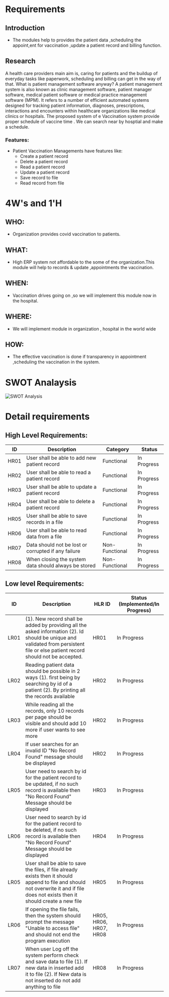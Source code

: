 
# Requirements

## Introduction

- The modules help to provides the patient data ,scheduling the appoint,ent for vaccination ,update a patient record and billing function.

## Research

A health care providers main aim is, caring for patients and the buildup of everyday tasks like paperwork, scheduling and billing can get in the way of that. What is patient management software anyway? A patient management system is also known as clinic management software, patient manager software, medical patient software or medical practice management software (MPM). It refers to a number of efficient automated systems designed for tracking patient information, diagnoses, prescriptions, interactions and encounters within healthcare organizations like medical clinics or hospitals.
The proposed system of e Vaccination system provide proper schedule of vaccine time . We can search near by hosptial and make a schedule.

### Features:

- Patient Vaccination Managements have features like:
  - Create a patient record
  - Delete a patient record
  - Read a patient record
  - Update a patient record
  - Save record to file
  - Read record from file

# 4W&#39;s and 1&#39;H

## WHO:

- Organization provides covid vaccination to patients.

## WHAT:

- High ERP system not affordable to the some of the organization.This module will help to records & update ,appointments the vaccination.

## WHEN:

- Vaccination drives going on ,so we will implement this module now in the hospital.

## WHERE:

- We will implement module in organization , hospital in the world wide

## HOW:

- The effective vaccination is done if transparency in appointment ,scheduling the vaccination in the system.

# SWOT Analaysis

![SWOT Analysis](https://user-images.githubusercontent.com/86118433/130115816-309e7967-bb44-4ae8-ac57-e325df6093a5.PNG)

# Detail requirements

## High Level Requirements:

| ID   | Description                                          | Category       | Status      |
| ---- | ---------------------------------------------------- | -------------- | ----------- |
| HR01 | User shall be able to add new patient record         | Functional     | In Progress |
| HR02 | User shall be able to read a patient record          | Functional     | In Progress |
| HR03 | User shall be able to update a patient record        | Functional     | In Progress |
| HR04 | User shall be able to delete a patient record        | Functional     | In Progress |
| HR05 | User shall be able to save records in a file         | Functional     | In Progress |
| HR06 | User shall be able to read data from a file          | Functional     | In Progress |
| HR07 | Data should not be lost or corrupted if any failure  | Non-Functional | In Progress |
| HR08 | When closing the system data should always be stored | Non-Functional | In Progress |

## Low level Requirements:

| ID   | Description                                                                                                                                                                         | HLR ID                 | Status (Implemented/In Progress) |
| ---- | ----------------------------------------------------------------------------------------------------------------------------------------------------------------------------------- | ---------------------- | -------------------------------- |
| LR01 | (1). New record shall be added by providing all the asked information (2). Id should be unique and validated from persistent file or else patient record should not be accepted.    | HR01                   | In Progress                      |
| LR02 | Reading patient data should be possible in 2 ways (1). first being by searching by id of a patient (2). By printing all the records available                                       | HR02                   | In Progress                      |
| LR03 | While reading all the records, only 10 records per page should be visible and should add 10 more if user wants to see more                                                          | HR02                   | In Progress                      |
| LR04 | If user searches for an invalid ID "No Record Found" message should be displayed                                                                                                    | HR02                   | In Progress                      |
| LR05 | User need to search by id for the patient record to be updated, if no such record is available then "No Record Found" Message should be displayed                                   | HR03                   | In Progress                      |
| LR06 | User need to search by id for the patient record to be deleted, if no such record is available then "No Record Found" Message should be displayed                                   | HR04                   | In Progress                      |
| LR05 | User shall be able to save the files, if file already exists then it should append to file and should not overwrite it and if file does not exists then it should create a new file | HR05                   | In Progress                      |
| LR06 | If opening the file fails, then the system should prompt the message "Unable to access file" and should not end the program execution                                               | HR05, HR06, HR07, HR08 | In Progress                      |
| LR07 | When user Log off the system perform check and save data to file (1). If new data in inserted add it to file (2). If New data is not inserted do not add anything to file           | HR08                   | In Progress                      |

